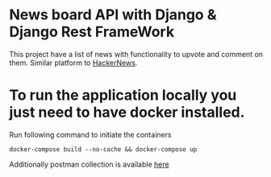 # News board API with Django & Django Rest FrameWork

This project have a list of news with functionality to upvote and comment on them. Similar platform to [HackerNews](https://news.ycombinator.com/).

# To run the application locally you just need to have docker installed.

Run following command to initiate the containers

`docker-compose build --no-cache && docker-compose up`

Additionally postman collection is available [here](https://shrt-url.ml/hEbAko)